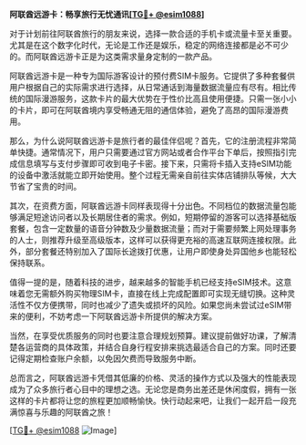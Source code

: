 **阿联酋远游卡：畅享旅行无忧通讯[[TG💪+ @esim1088](https://t.me/s/esim1088)]**

对于计划前往阿联酋旅行的朋友来说，选择一款合适的手机卡或流量卡至关重要。尤其是在这个数字化时代，无论是工作还是娱乐，稳定的网络连接都是必不可少的。而阿联酋远游卡正是为这类需求量身定制的一款产品。

阿联酋远游卡是一种专为国际游客设计的预付费SIM卡服务。它提供了多种套餐供用户根据自己的实际需求进行选择，从日常通话到海量数据流量应有尽有。相比传统的国际漫游服务，这款卡片的最大优势在于性价比高且使用便捷。只需一张小小的卡片，即可在阿联酋境内享受畅通无阻的通信体验，避免了高昂的国际漫游费用。

那么，为什么说阿联酋远游卡是旅行者的最佳伴侣呢？首先，它的注册流程非常简单快捷。通常情况下，用户只需要通过官方网站或者合作平台下单后，按照指引完成信息填写与支付步骤即可收到电子卡密。接下来，只需将卡插入支持eSIM功能的设备中激活就能立即开始使用。整个过程无需亲自前往实体店铺排队等候，大大节省了宝贵的时间。

其次，在资费方面，阿联酋远游卡同样表现得十分出色。不同档位的数据流量包能够满足短途访问者以及长期居住者的需求。例如，短期停留的游客可以选择基础版套餐，包含一定数量的语音分钟数及少量数据流量；而对于需要频繁上网处理事务的人士，则推荐升级至高级版本，这样可以获得更充裕的高速互联网连接权限。此外，部分套餐还特别加入了国际长途拨打优惠，让用户即使身处异国他乡也能轻松保持联系。

值得一提的是，随着科技的进步，越来越多的智能手机已经支持eSIM技术。这意味着您无需额外购买物理SIM卡，直接在线上完成配置即可实现无缝切换。这种灵活性不仅方便携带，同时也减少了遗失或损坏的风险。如果您尚未尝试过eSIM带来的便利，不妨考虑一下阿联酋远游卡所提供的解决方案。

当然，在享受优质服务的同时也要注意合理规划预算。建议提前做好功课，了解清楚各运营商的具体政策，并结合自身行程安排来挑选最适合自己的方案。同时还要记得定期检查账户余额，以免因欠费而导致服务中断。

总而言之，阿联酋远游卡凭借其低廉的价格、灵活的操作方式以及强大的性能表现成为了众多旅行者心目中的理想之选。无论您是商务出差还是休闲度假，拥有一张这样的卡片都将让您的旅程更加顺畅愉快。快行动起来吧，让我们一起开启一段充满惊喜与乐趣的阿联酋之旅！

[[TG💪+ @esim1088](https://t.me/s/esim1088) ![Image](https://i.postimg.cc/4NQfJmqS/Snipaste-2025-05-13-00-14-12.png)]